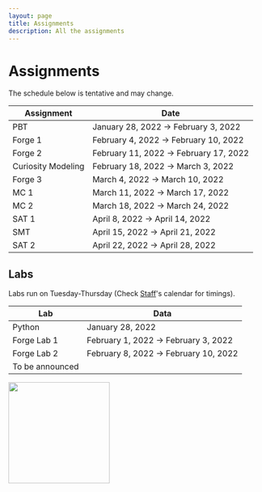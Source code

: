 ```yaml
---
layout: page
title: Assignments
description: All the assignments
---
```


# Assignments
The schedule below is tentative and may change. 

| Assignment  | Date |
| ------------- | ------------- |
|  PBT	| January 28, 2022 → February 3, 2022 |
| Forge 1  |February 4, 2022 → February 10, 2022 |
 Forge 2 |	February 11, 2022 → February 17, 2022 |
Curiosity Modeling | February 18, 2022 → March 3, 2022 |
Forge 3  |	March 4, 2022 → March 10, 2022 |
 MC 1  |	March 11, 2022 → March 17, 2022 |
MC 2  |	March 18, 2022 → March 24, 2022 |
SAT 1  |	April 8, 2022 → April 14, 2022 |
SMT |	April 15, 2022 → April 21, 2022 |
SAT 2	| April 22, 2022 → April 28, 2022 |

## Labs
Labs run on Tuesday-Thursday (Check [Staff](https://csci1710.github.io/2022/staff/)'s calendar for timings). 

| Lab | Data |
| ------------- | ------------- |
| Python | 	January 28, 2022 | 
| Forge Lab 1 |	February 1, 2022 → February 3, 2022 |
| Forge Lab 2 |	February 8, 2022 → February 10, 2022 |
| To be announced 

<img src="https://csci1710.github.io//2022/assets/images/07.jpg" align="center" width="200">

<!-- 
{% for schedule in site.schedules %}
{{ schedule }}
{% endfor %} -->
